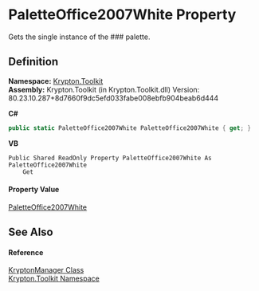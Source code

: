 # PaletteOffice2007White Property


Gets the single instance of the ### palette.



## Definition
**Namespace:** <a href="79d2eac2-21f4-54ff-7552-b20c33c30600.md">Krypton.Toolkit</a>  
**Assembly:** Krypton.Toolkit (in Krypton.Toolkit.dll) Version: 80.23.10.287+8d7660f9dc5efd033fabe008ebfb904beab6d444

**C#**
``` C#
public static PaletteOffice2007White PaletteOffice2007White { get; }
```
**VB**
``` VB
Public Shared ReadOnly Property PaletteOffice2007White As PaletteOffice2007White
	Get
```



#### Property Value
<a href="fdb3af01-bdad-9455-f278-44821e82b4c2.md">PaletteOffice2007White</a>

## See Also


#### Reference
<a href="fd000c89-b24b-9dde-c880-bccf31b10060.md">KryptonManager Class</a>  
<a href="79d2eac2-21f4-54ff-7552-b20c33c30600.md">Krypton.Toolkit Namespace</a>  
